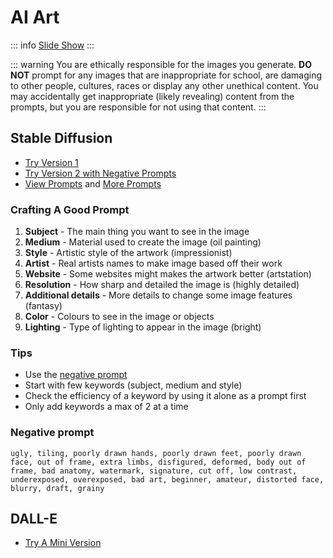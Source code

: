 # AI Art

::: info
[Slide Show](https://docs.google.com/presentation/d/10EHaJ9YXig2Hy2dhr7LUwXG0_C_lWdHiFoMctlbVcNI/edit?usp=sharing)
:::

::: warning
You are ethically responsible for the images you generate. **DO NOT** prompt for any images that are inappropriate for school, are damaging to other people, cultures, races or display any other unethical content. You may accidentally get inappropriate (likely revealing) content from the prompts, but you are responsible for not using that content.
:::

## Stable Diffusion

* [Try Version 1](https://stablediffusionweb.com/#demo)
* [Try Version 2 with Negative Prompts](https://huggingface.co/spaces/stabilityai/stable-diffusion)
* [View Prompts](https://stablediffusionweb.com/prompts) and [More Prompts](https://publicprompts.art/)

### Crafting A Good Prompt

1. **Subject** - The main thing you want to see in the image
2. **Medium** - Material used to create the image (oil painting)
3. **Style** - Artistic style of the artwork (impressionist)
4. **Artist** - Real artists names to make image based off their work
5. **Website** - Some websites might makes the artwork better (artstation)
6. **Resolution** - How sharp and detailed the image is (highly detailed)
7. **Additional details** - More details to change some image features (fantasy)
8. **Color** - Colours to see in the image or objects
9. **Lighting** - Type of lighting to appear in the image (bright)

### Tips

- Use the [negative prompt](#negative-prompt)
- Start with few keywords (subject, medium and style)
- Check the efficiency of a keyword by using it alone as a prompt first
- Only add keywords a max of 2 at a time


### Negative prompt

```text
ugly, tiling, poorly drawn hands, poorly drawn feet, poorly drawn face, out of frame, extra limbs, disfigured, deformed, body out of frame, bad anatomy, watermark, signature, cut off, low contrast, underexposed, overexposed, bad art, beginner, amateur, distorted face, blurry, draft, grainy
```

## DALL-E

* [Try A Mini Version](https://www.craiyon.com/)